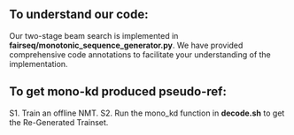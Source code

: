 ## To understand our code:
Our two-stage beam search is implemented in **fairseq/monotonic_sequence_generator.py**.
We have provided comprehensive code annotations to facilitate your understanding of the implementation.
## To get mono-kd produced pseudo-ref:
S1. Train an offline NMT.
S2. Run the mono_kd function in **decode.sh** to get the Re-Generated Trainset.
